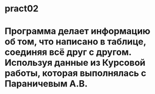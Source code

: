# pract02

# Программа делает информацию об том, что написано в таблице, соединяя всё друг с другом. Используя данные из Курсовой работы, которая выполнялась с Параничевым А.В.
